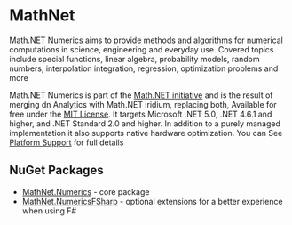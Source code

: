 # MathNet
Math.NET Numerics aims to provide methods and algorithms for numerical computations in science, engineering and everyday
use. Covered topics include special functions, linear algebra, probability models, random numbers, interpolation
integration, regression, optimization problems and more

Math.NET Numerics is part of the [Math.NET initiative](https://www.mathdotnet.com/) and is the result of merging dn Analytics with Math.NET iridium,
replacing both, Available for free under the [MIT License](https://numerics.mathdotnet.com/License). It targets Microsoft .NET 5.0, .NET 4.6.1 and higher, and .NET Standard 2.0 and higher. In addition to a purely managed implementation 
it also supports native hardware optimization. You can See [Platform Support](https://numerics.mathdotnet.com/Compatibility) for full details

## NuGet Packages

* [MathNet.Numerics](https://www.nuget.org/packages/MathNet.Numerics/) - core package
* [MathNet.NumericsFSharp](https://www.nuget.org/packages/MathNet.Numerics.FSharp/) - optional extensions for a better experience
when using F#

